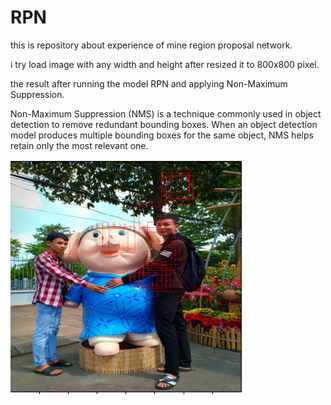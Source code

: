 # RPN 
this is repository about experience of mine region proposal network.

i try load image with any width and height after resized it to 800x800 pixel.

the result after running the model RPN and applying Non-Maximum Suppression.

Non-Maximum Suppression (NMS) is a technique commonly used in object detection to remove redundant bounding boxes. When an object detection model produces multiple bounding boxes for the same object, NMS helps retain only the most relevant one.

![Result of mine](result.png "my result")